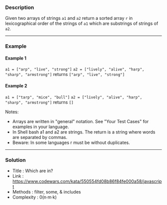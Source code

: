 ### Description
Given two arrays of strings `a1` and `a2` return a sorted array `r` in lexicographical order of the strings of `a1` which are substrings of strings of `a2`.

<hr>

### Example
#### Example 1
`a1 = ["arp", "live", "strong"]`
`a2 = ["lively", "alive", "harp", "sharp", "armstrong"]`
returns `["arp", "live", "strong"]`

#### Example 2
`a1 = ["tarp", "mice", "bull"]`
`a2 = ["lively", "alive", "harp", "sharp", "armstrong"]`
returns `[]`

Notes:
- Arrays are written in "general" notation. See "Your Test Cases" for examples in your language.
- In Shell bash a1 and a2 are strings. The return is a string where words are separated by commas.
- Beware: In some languages r must be without duplicates.


<hr>

### Solution
- Title : Which are in?
- Link : https://www.codewars.com/kata/550554fd08b86f84fe000a58/javascript
- Methods : filter, some, & includes
- Complexity : 0(n·m·k)
